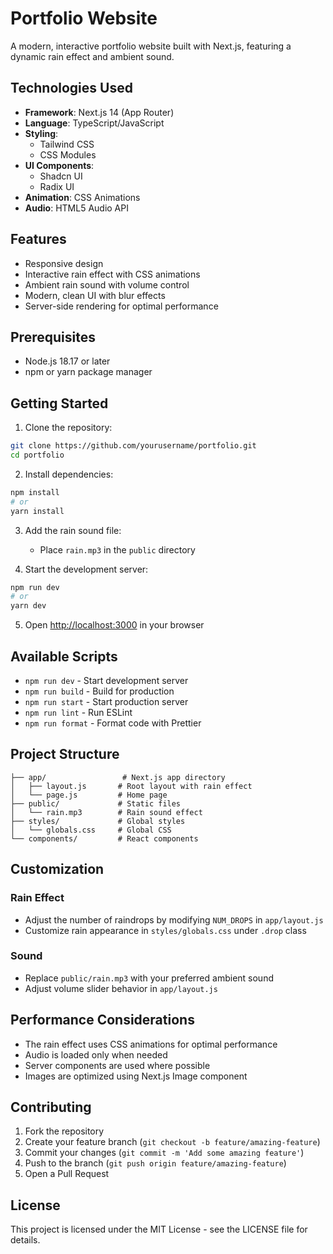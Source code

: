# Portfolio Website

A modern, interactive portfolio website built with Next.js, featuring a dynamic rain effect and ambient sound.

## Technologies Used

- **Framework**: Next.js 14 (App Router)
- **Language**: TypeScript/JavaScript
- **Styling**: 
  - Tailwind CSS
  - CSS Modules
- **UI Components**: 
  - Shadcn UI
  - Radix UI
- **Animation**: CSS Animations
- **Audio**: HTML5 Audio API

## Features

- Responsive design
- Interactive rain effect with CSS animations
- Ambient rain sound with volume control
- Modern, clean UI with blur effects
- Server-side rendering for optimal performance

## Prerequisites

- Node.js 18.17 or later
- npm or yarn package manager

## Getting Started

1. Clone the repository:
```bash
git clone https://github.com/yourusername/portfolio.git
cd portfolio
```

2. Install dependencies:
```bash
npm install
# or
yarn install
```

3. Add the rain sound file:
   - Place `rain.mp3` in the `public` directory

4. Start the development server:
```bash
npm run dev
# or
yarn dev
```

5. Open [http://localhost:3000](http://localhost:3000) in your browser

## Available Scripts

- `npm run dev` - Start development server
- `npm run build` - Build for production
- `npm run start` - Start production server
- `npm run lint` - Run ESLint
- `npm run format` - Format code with Prettier

## Project Structure

```
├── app/                 # Next.js app directory
│   ├── layout.js       # Root layout with rain effect
│   └── page.js         # Home page
├── public/             # Static files
│   └── rain.mp3        # Rain sound effect
├── styles/             # Global styles
│   └── globals.css     # Global CSS
└── components/         # React components
```

## Customization

### Rain Effect
- Adjust the number of raindrops by modifying `NUM_DROPS` in `app/layout.js`
- Customize rain appearance in `styles/globals.css` under `.drop` class

### Sound
- Replace `public/rain.mp3` with your preferred ambient sound
- Adjust volume slider behavior in `app/layout.js`

## Performance Considerations

- The rain effect uses CSS animations for optimal performance
- Audio is loaded only when needed
- Server components are used where possible
- Images are optimized using Next.js Image component

## Contributing

1. Fork the repository
2. Create your feature branch (`git checkout -b feature/amazing-feature`)
3. Commit your changes (`git commit -m 'Add some amazing feature'`)
4. Push to the branch (`git push origin feature/amazing-feature`)
5. Open a Pull Request

## License

This project is licensed under the MIT License - see the LICENSE file for details.